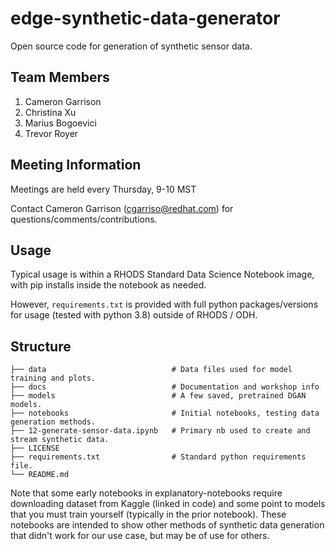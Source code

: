 # edge-synthetic-data-generator

Open source code for generation of synthetic sensor data.

## Team Members

1. Cameron Garrison
1. Christina Xu
1. Marius Bogoevici
1. Trevor Royer

## Meeting Information

Meetings are held every Thursday, 9-10 MST

Contact Cameron Garrison (cgarriso@redhat.com) for questions/comments/contributions.

## Usage

Typical usage is within a RHODS Standard Data Science Notebook image, with pip installs inside the notebook as needed.

However, `requirements.txt` is provided with full python packages/versions for usage (tested with python 3.8) outside of RHODS / ODH.

## Structure

    ├── data                            # Data files used for model training and plots.
    ├── docs                            # Documentation and workshop info
    ├── models                          # A few saved, pretrained DGAN models.
    ├── notebooks                       # Initial notebooks, testing data generation methods.
    ├── 12-generate-sensor-data.ipynb   # Primary nb used to create and stream synthetic data.
    ├── LICENSE
    ├── requirements.txt                # Standard python requirements file.
    └── README.md

Note that some early notebooks in explanatory-notebooks require downloading dataset from Kaggle (linked in code) and some point to models that you must train yourself (typically in the prior notebook). These notebooks are intended to show other methods of synthetic data generation that didn't work for our use case, but may be of use for others.
